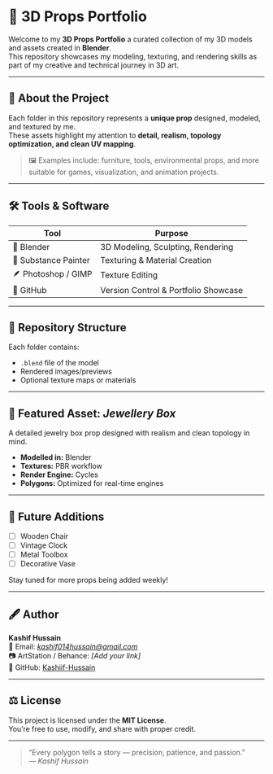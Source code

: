 # 🧱 3D Props Portfolio

Welcome to my **3D Props Portfolio**  a curated collection of my 3D models and assets created in **Blender**.  
This repository showcases my modeling, texturing, and rendering skills as part of my creative and technical journey in 3D art.

---

## 🧩 About the Project

Each folder in this repository represents a **unique prop**  designed, modeled, and textured by me.  
These assets highlight my attention to **detail, realism, topology optimization, and clean UV mapping**.

> 🖼️ Examples include: furniture, tools, environmental props, and more  suitable for games, visualization, and animation projects.

---

## 🛠️ Tools & Software

| Tool | Purpose |
|------|----------|
| 🧡 Blender | 3D Modeling, Sculpting, Rendering |
| 🎨 Substance Painter | Texturing & Material Creation |
| 🪶 Photoshop / GIMP | Texture Editing |
| 🧾 GitHub | Version Control & Portfolio Showcase |

---

## 📂 Repository Structure


Each folder contains:
- `.blend` file of the model  
- Rendered images/previews  
- Optional texture maps or materials  

---

## 🌟 Featured Asset: *Jewellery Box*

A detailed jewelry box prop designed with realism and clean topology in mind.  
- **Modelled in:** Blender  
- **Textures:** PBR workflow  
- **Render Engine:** Cycles  
- **Polygons:** Optimized for real-time engines  

---

## 🚀 Future Additions

- [ ] Wooden Chair  
- [ ] Vintage Clock  
- [ ] Metal Toolbox  
- [ ] Decorative Vase  

Stay tuned for more props being added weekly!

---

## 🖋️ Author

**Kashif Hussain**  
📧 Email: *kashif014hussain@gmail.com*  
📷 ArtStation / Behance: *[Add your link]*  
💼 GitHub: [Kashiif-Hussain](https://github.com/Kashiif-Hussain)

---

## ⚖️ License

This project is licensed under the **MIT License**.  
You’re free to use, modify, and share with proper credit.

---

> “Every polygon tells a story — precision, patience, and passion.”  
> — *Kashif Hussain*
